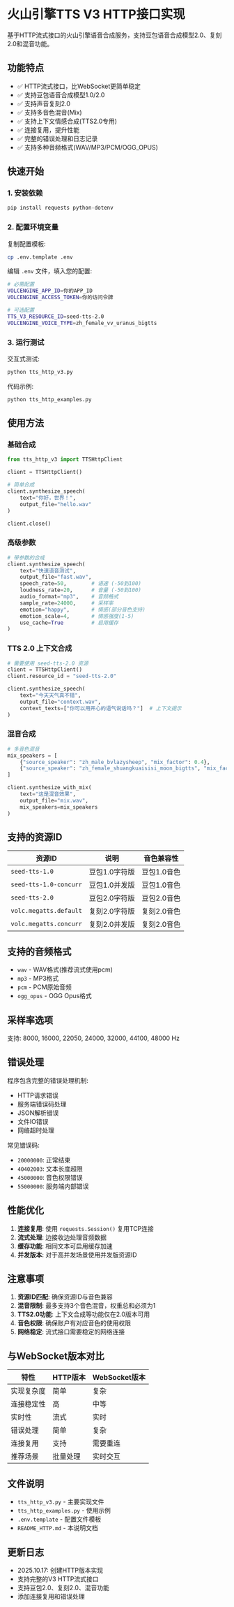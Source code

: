 # 火山引擎TTS V3 HTTP接口实现

基于HTTP流式接口的火山引擎语音合成服务，支持豆包语音合成模型2.0、复刻2.0和混音功能。

## 功能特点

- ✅ HTTP流式接口，比WebSocket更简单稳定
- ✅ 支持豆包语音合成模型1.0/2.0
- ✅ 支持声音复刻2.0
- ✅ 支持多音色混音(Mix)
- ✅ 支持上下文情感合成(TTS2.0专用)
- ✅ 连接复用，提升性能
- ✅ 完整的错误处理和日志记录
- ✅ 支持多种音频格式(WAV/MP3/PCM/OGG_OPUS)

## 快速开始

### 1. 安装依赖

```bash
pip install requests python-dotenv
```

### 2. 配置环境变量

复制配置模板:
```bash
cp .env.template .env
```

编辑 `.env` 文件，填入您的配置:
```bash
# 必需配置
VOLCENGINE_APP_ID=你的APP_ID
VOLCENGINE_ACCESS_TOKEN=你的访问令牌

# 可选配置
TTS_V3_RESOURCE_ID=seed-tts-2.0
VOLCENGINE_VOICE_TYPE=zh_female_vv_uranus_bigtts
```

### 3. 运行测试

交互式测试:
```bash
python tts_http_v3.py
```

代码示例:
```bash
python tts_http_examples.py
```

## 使用方法

### 基础合成

```python
from tts_http_v3 import TTSHttpClient

client = TTSHttpClient()

# 简单合成
client.synthesize_speech(
    text="你好，世界！",
    output_file="hello.wav"
)

client.close()
```

### 高级参数

```python
# 带参数的合成
client.synthesize_speech(
    text="快速语音测试",
    output_file="fast.wav",
    speech_rate=50,        # 语速 (-50到100)
    loudness_rate=20,      # 音量 (-50到100)  
    audio_format="mp3",    # 音频格式
    sample_rate=24000,     # 采样率
    emotion="happy",       # 情感(部分音色支持)
    emotion_scale=4,       # 情感强度(1-5)
    use_cache=True         # 启用缓存
)
```

### TTS 2.0 上下文合成

```python
# 需要使用 seed-tts-2.0 资源
client = TTSHttpClient()
client.resource_id = "seed-tts-2.0"

client.synthesize_speech(
    text="今天天气真不错",
    output_file="context.wav",
    context_texts=["你可以用开心的语气说话吗？"]  # 上下文提示
)
```

### 混音合成

```python
# 多音色混音
mix_speakers = [
    {"source_speaker": "zh_male_bvlazysheep", "mix_factor": 0.4},
    {"source_speaker": "zh_female_shuangkuaisisi_moon_bigtts", "mix_factor": 0.6}
]

client.synthesize_with_mix(
    text="这是混音效果",
    output_file="mix.wav", 
    mix_speakers=mix_speakers
)
```

## 支持的资源ID

| 资源ID | 说明 | 音色兼容性 |
|--------|------|------------|
| `seed-tts-1.0` | 豆包1.0字符版 | 豆包1.0音色 |
| `seed-tts-1.0-concurr` | 豆包1.0并发版 | 豆包1.0音色 |
| `seed-tts-2.0` | 豆包2.0字符版 | 豆包2.0音色 |
| `volc.megatts.default` | 复刻2.0字符版 | 复刻2.0音色 |
| `volc.megatts.concurr` | 复刻2.0并发版 | 复刻2.0音色 |

## 支持的音频格式

- `wav` - WAV格式(推荐流式使用pcm)
- `mp3` - MP3格式
- `pcm` - PCM原始音频
- `ogg_opus` - OGG Opus格式

## 采样率选项

支持: 8000, 16000, 22050, 24000, 32000, 44100, 48000 Hz

## 错误处理

程序包含完整的错误处理机制:

- HTTP请求错误
- 服务端错误码处理
- JSON解析错误
- 文件IO错误
- 网络超时处理

常见错误码:
- `20000000`: 正常结束
- `40402003`: 文本长度超限
- `45000000`: 音色权限错误
- `55000000`: 服务端内部错误

## 性能优化

1. **连接复用**: 使用 `requests.Session()` 复用TCP连接
2. **流式处理**: 边接收边处理音频数据
3. **缓存功能**: 相同文本可启用缓存加速
4. **并发版本**: 对于高并发场景使用并发版资源ID

## 注意事项

1. **资源ID匹配**: 确保资源ID与音色兼容
2. **混音限制**: 最多支持3个音色混音，权重总和必须为1
3. **TTS2.0功能**: 上下文合成等功能仅在2.0版本可用
4. **音色权限**: 确保账户有对应音色的使用权限
5. **网络稳定**: 流式接口需要稳定的网络连接

## 与WebSocket版本对比

| 特性 | HTTP版本 | WebSocket版本 |
|------|----------|---------------|
| 实现复杂度 | 简单 | 复杂 |
| 连接稳定性 | 高 | 中等 |
| 实时性 | 流式 | 实时 |
| 错误处理 | 简单 | 复杂 |
| 连接复用 | 支持 | 需要重连 |
| 推荐场景 | 批量处理 | 实时交互 |

## 文件说明

- `tts_http_v3.py` - 主要实现文件
- `tts_http_examples.py` - 使用示例
- `.env.template` - 配置文件模板
- `README_HTTP.md` - 本说明文档

## 更新日志

- 2025.10.17: 创建HTTP版本实现
- 支持完整的V3 HTTP流式接口
- 支持豆包2.0、复刻2.0、混音功能
- 添加连接复用和错误处理